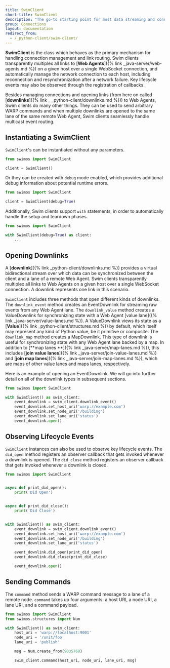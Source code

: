 ```yaml
---
title: SwimClient
short-title: SwimClient
description: "The go-to starting point for most data streaming and connection management use cases"
group: Connections
layout: documentation
redirect_from:
  - /_python-client/swim-client/
---
```


**SwimClient** is the class which behaves as the primary mechanism for handling connection management and link routing.
Swim clients transparently multiplex all links to [**Web Agents**]({% link _java-server/web-agents.md %}) on a given
host over a single WebSocket connection, and automatically manage the network connection to each host, including
reconnection and resynchronization after a network failure. Key lifecycle events may also be observed through the
registration of callbacks.

Besides managing connections and opening links (from here on called [**downlinks**]({% link _
_python-client/downlinks.md %})) to Web Agents, Swim clients do many other things. They can be used to send arbitrary
WARP commands and when multiple downlinks are opened to the same lane of the same remote Web Agent, Swim clients
seamlessly handle multicast event routing.

## Instantiating a SwimClient

`SwimClient`'s can be instantiated without any parameters.

```python
from swimos import SwimClient

client = SwimClient()
```

Or they can be created with `debug` mode enabled, which provides additional debug information about potential runtime
errors.

```python
from swimos import SwimClient

client = SwimClient(debug=True)
```

Additionally, Swim clients support `with` statements, in order to automatically handle the setup and teardown phases.

```python
from swimos import SwimClient

with SwimClient(debug=True) as client:
    ...
```

## Opening Downlinks

A [**downlink**]({% link _python-client/downlinks.md %}) provides a virtual bidirectional stream over which data can
be synchronized between the client and a lane of a remote Web Agent. Swim clients transparently multiplex all links to
Web Agents on a given host over a single WebSocket connection. A downlink represents one link in this scenario.

`SwimClient` includes three methods that open different kinds of downlinks. The `downlink_event` method creates an
EventDownlink for streaming raw events from any Web Agent lane. The `downlink_value` method creates a ValueDownlink for
synchronizing state with a Web Agent [value lane]({% link _java-server/value-lanes.md %}). A ValueDownlink views its
state as a [**Value**]({% link _python-client/structures.md %}) by default, which itself may
represent any kind of Python value, be it primitive or composite. The `downlink_map` method creates a MapDownlink. This
type of downlink is useful for synchronizing state with any Web Agent lane backed by a map. In addition to [**map lanes
**]({%
link _java-server/map-lanes.md %}), this includes [**join value lanes**]({% link _java-server/join-value-lanes.md %})
and [**join map lanes**]({% link _java-server/join-map-lanes.md %}), which are maps of other value lanes and maps lanes,
respectively.

Here is an example of opening an EventDownlink. We will go into further detail on all of the downlink types in
subsequent sections.

```python
from swimos import SwimClient

with SwimClient() as swim_client:
    event_downlink = swim_client.downlink_event()
    event_downlink.set_host_uri('warp://example.com')
    event_downlink.set_node_uri('/building')
    event_downlink.set_lane_uri('status')
    event_downlink.open()
```

## Observing Lifecycle Events

`SwimClient` instances can also be used to observe key lifecycle events. The `did_open` method registers an observer
callback that gets invoked whenever a downlink is opened. The `did_close` method registers an
observer callback that gets invoked whenever a downlink is closed.

```python
from swimos import SwimClient


async def print_did_open():
    print('Did Open')


async def print_did_close():
    print('Did Close')


with SwimClient() as swim_client:
    event_downlink = swim_client.downlink_event()
    event_downlink.set_host_uri('warp://example.com')
    event_downlink.set_node_uri('/building')
    event_downlink.set_lane_uri('status')

    event_downlink.did_open(print_did_open)
    event_downlink.did_close(print_did_close)

    event_downlink.open()
```

## Sending Commands

The `command` method sends a WARP command message to a lane of a remote node. `command` takes up four arguments: a
host URI, a node URI, a lane URI, and a command payload.

```python
from swimos import SwimClient
from swimos.structures import Num

with SwimClient() as swim_client:
    host_uri = 'warp://localhost:9001'
    node_uri = '/unit/foo'
    lane_uri = 'publish'

    msg = Num.create_from(9035768)

    swim_client.command(host_uri, node_uri, lane_uri, msg)
```
